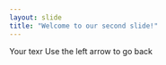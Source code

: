 ```yaml
---
layout: slide
title: "Welcome to our second slide!"
---
```


Your texr
Use the left arrow to go back
